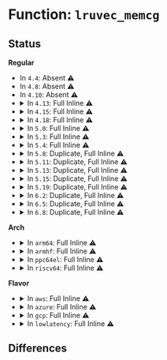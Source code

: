 # Function: <code>lruvec_memcg</code>

## Status
<b>Regular</b>
<ul>
<li>
In <code>4.4</code>: Absent ⚠️
</li>
<li>
In <code>4.8</code>: Absent ⚠️
</li>
<li>
In <code>4.10</code>: Absent ⚠️
</li>
<li>
<details>
<summary>In <code>4.13</code>: Full Inline ⚠️</summary>

**Collision:** Unique Static

**Inline:** Full

**Transformation:** False

**Instances:**

```
In mm/vmscan.c (ffffffff811d3cf1)
Location: include/linux/memcontrol.h:364
Inline: True
Inline callers:
  - mm/vmscan.c:shrink_active_list
  - mm/vmscan.c:move_active_pages_to_lru
  - mm/vmscan.c:shrink_inactive_list
  - mm/vmscan.c:shrink_inactive_list
  - mm/vmscan.c:shrink_inactive_list
  - mm/vmscan.c:shrink_inactive_list
```
</details>
</li>
<li>
<details>
<summary>In <code>4.15</code>: Full Inline ⚠️</summary>

**Collision:** Unique Static

**Inline:** Full

**Transformation:** False

**Instances:**

```
In mm/vmscan.c (ffffffff811e9241)
Location: include/linux/memcontrol.h:364
Inline: True
Inline callers:
  - mm/vmscan.c:shrink_active_list
  - mm/vmscan.c:move_active_pages_to_lru
  - mm/vmscan.c:shrink_inactive_list
  - mm/vmscan.c:shrink_inactive_list
  - mm/vmscan.c:shrink_inactive_list
  - mm/vmscan.c:shrink_inactive_list
```
</details>
</li>
<li>
<details>
<summary>In <code>4.18</code>: Full Inline ⚠️</summary>

**Collision:** Unique Static

**Inline:** Full

**Transformation:** False

**Instances:**

```
In mm/vmscan.c (ffffffff8120a769)
Location: include/linux/memcontrol.h:397
Inline: True
Inline callers:
  - mm/vmscan.c:shrink_active_list
  - mm/vmscan.c:move_active_pages_to_lru
  - mm/vmscan.c:shrink_inactive_list
  - mm/vmscan.c:shrink_inactive_list
  - mm/vmscan.c:shrink_inactive_list
  - mm/vmscan.c:shrink_inactive_list
```
</details>
</li>
<li>
<details>
<summary>In <code>5.0</code>: Full Inline ⚠️</summary>

**Collision:** Unique Static

**Inline:** Full

**Transformation:** False

**Instances:**

```
In mm/vmscan.c (ffffffff8121d459)
Location: include/linux/memcontrol.h:432
Inline: True
Inline callers:
  - mm/vmscan.c:shrink_active_list
  - mm/vmscan.c:move_active_pages_to_lru
  - mm/vmscan.c:shrink_inactive_list
  - mm/vmscan.c:shrink_inactive_list
  - mm/vmscan.c:shrink_inactive_list
  - mm/vmscan.c:shrink_inactive_list
```
</details>
</li>
<li>
<details>
<summary>In <code>5.3</code>: Full Inline ⚠️</summary>

**Collision:** Unique Static

**Inline:** Full

**Transformation:** False

**Instances:**

```
In mm/vmscan.c (ffffffff8122cecb)
Location: include/linux/memcontrol.h:438
Inline: True
Inline callers:
  - mm/vmscan.c:shrink_active_list
  - mm/vmscan.c:shrink_active_list
  - mm/vmscan.c:shrink_inactive_list
  - mm/vmscan.c:shrink_inactive_list
```
</details>
</li>
<li>
<details>
<summary>In <code>5.4</code>: Full Inline ⚠️</summary>

**Collision:** Unique Static

**Inline:** Full

**Transformation:** False

**Instances:**

```
In mm/vmscan.c (ffffffff8123b0eb)
Location: include/linux/memcontrol.h:472
Inline: True
Inline callers:
  - mm/vmscan.c:shrink_active_list
  - mm/vmscan.c:shrink_active_list
  - mm/vmscan.c:shrink_inactive_list
  - mm/vmscan.c:shrink_inactive_list
```
</details>
</li>
<li>
<details>
<summary>In <code>5.8</code>: Duplicate, Full Inline ⚠️</summary>

**Collision:** Static Duplication

**Inline:** Full

**Transformation:** False

**Instances:**

```
In mm/swap.c (ffffffff8125f991)
Location: include/linux/memcontrol.h:449
Inline: True
Inline callers:
  - mm/swap.c:lru_deactivate_file_fn
  - mm/swap.c:lru_note_cost
```
```
In mm/vmscan.c (ffffffff81264180)
Location: include/linux/memcontrol.h:449
Inline: True
Inline callers:
  - mm/vmscan.c:get_scan_count
  - mm/vmscan.c:shrink_active_list
  - mm/vmscan.c:shrink_active_list
  - mm/vmscan.c:shrink_inactive_list
  - mm/vmscan.c:shrink_inactive_list
```
```
In mm/workingset.c (ffffffff81286ac1)
Location: include/linux/memcontrol.h:449
Inline: True
Inline callers:
  - mm/workingset.c:workingset_eviction
  - mm/workingset.c:workingset_age_nonresident
```
</details>
</li>
<li>
<details>
<summary>In <code>5.11</code>: Duplicate, Full Inline ⚠️</summary>

**Collision:** Static Duplication

**Inline:** Full

**Transformation:** False

**Instances:**

```
In mm/swap.c (ffffffff81269f77)
Location: include/linux/memcontrol.h:769
Inline: True
Inline callers:
  - mm/swap.c:lru_deactivate_file_fn
  - mm/swap.c:lru_note_cost
```
```
In mm/vmscan.c (ffffffff8126eb60)
Location: include/linux/memcontrol.h:769
Inline: True
Inline callers:
  - mm/vmscan.c:get_scan_count
  - mm/vmscan.c:shrink_active_list
  - mm/vmscan.c:shrink_active_list
  - mm/vmscan.c:shrink_inactive_list
  - mm/vmscan.c:shrink_inactive_list
```
```
In mm/workingset.c (ffffffff81290d22)
Location: include/linux/memcontrol.h:769
Inline: True
Inline callers:
  - mm/workingset.c:workingset_eviction
  - mm/workingset.c:workingset_age_nonresident
```
</details>
</li>
<li>
<details>
<summary>In <code>5.13</code>: Duplicate, Full Inline ⚠️</summary>

**Collision:** Static Duplication

**Inline:** Full

**Transformation:** False

**Instances:**

```
In mm/swap.c (ffffffff8126f0fb)
Location: include/linux/memcontrol.h:848
Inline: True
Inline callers:
  - mm/swap.c:lru_deactivate_file_fn
  - mm/swap.c:lru_note_cost
```
```
In mm/vmscan.c (ffffffff81273c8f)
Location: include/linux/memcontrol.h:848
Inline: True
Inline callers:
  - mm/vmscan.c:get_scan_count
  - mm/vmscan.c:shrink_active_list
  - mm/vmscan.c:shrink_active_list
  - mm/vmscan.c:shrink_inactive_list
  - mm/vmscan.c:shrink_inactive_list
```
```
In mm/workingset.c (ffffffff8129635e)
Location: include/linux/memcontrol.h:848
Inline: True
Inline callers:
  - mm/workingset.c:workingset_eviction
  - mm/workingset.c:workingset_age_nonresident
```
</details>
</li>
<li>
<details>
<summary>In <code>5.15</code>: Duplicate, Full Inline ⚠️</summary>

**Collision:** Static Duplication

**Inline:** Full

**Transformation:** False

**Instances:**

```
In mm/swap.c (ffffffff812acd8a)
Location: include/linux/memcontrol.h:844
Inline: True
Inline callers:
  - mm/swap.c:__pagevec_lru_add
  - mm/swap.c:release_pages
  - mm/swap.c:lru_deactivate_file_fn
  - mm/swap.c:lru_note_cost
  - mm/swap.c:pagevec_lru_move_fn
```
```
In mm/vmscan.c (ffffffff812b29e3)
Location: include/linux/memcontrol.h:844
Inline: True
Inline callers:
  - mm/vmscan.c:check_move_unevictable_pages
  - mm/vmscan.c:get_scan_count
  - mm/vmscan.c:shrink_active_list
  - mm/vmscan.c:shrink_active_list
  - mm/vmscan.c:shrink_inactive_list
  - mm/vmscan.c:shrink_inactive_list
```
```
In mm/workingset.c (ffffffff812d6af2)
Location: include/linux/memcontrol.h:844
Inline: True
Inline callers:
  - mm/workingset.c:workingset_eviction
  - mm/workingset.c:workingset_age_nonresident
```
```
In mm/mlock.c (ffffffff812e8b75)
Location: include/linux/memcontrol.h:844
Inline: True
Inline callers:
  - mm/mlock.c:__munlock_pagevec
```
</details>
</li>
<li>
<details>
<summary>In <code>5.19</code>: Duplicate, Full Inline ⚠️</summary>

**Collision:** Static Duplication

**Inline:** Full

**Transformation:** False

**Instances:**

```
In mm/swap.c (ffffffff81306e9c)
Location: include/linux/memcontrol.h:845
Inline: True
Inline callers:
  - mm/swap.c:__pagevec_lru_add
  - mm/swap.c:release_pages
  - mm/swap.c:lru_deactivate_file_fn
  - mm/swap.c:__folio_activate
  - mm/swap.c:lru_note_cost
  - mm/swap.c:pagevec_lru_move_fn
```
```
In mm/vmscan.c (ffffffff8130f8fb)
Location: include/linux/memcontrol.h:845
Inline: True
Inline callers:
  - mm/vmscan.c:check_move_unevictable_pages
  - mm/vmscan.c:get_scan_count
  - mm/vmscan.c:shrink_active_list
  - mm/vmscan.c:shrink_active_list
  - mm/vmscan.c:shrink_inactive_list
  - mm/vmscan.c:shrink_inactive_list
```
```
In mm/workingset.c (ffffffff81336222)
Location: include/linux/memcontrol.h:845
Inline: True
Inline callers:
  - mm/workingset.c:workingset_eviction
  - mm/workingset.c:workingset_age_nonresident
```
```
In mm/mlock.c (ffffffff8134af09)
Location: include/linux/memcontrol.h:845
Inline: True
Inline callers:
  - mm/mlock.c:__munlock_page
  - mm/mlock.c:__mlock_new_page
  - mm/mlock.c:__mlock_page
```
</details>
</li>
<li>
<details>
<summary>In <code>6.2</code>: Duplicate, Full Inline ⚠️</summary>

**Collision:** Static Duplication

**Inline:** Full

**Transformation:** False

**Instances:**

```
In mm/swap.c (ffffffff8136f8f9)
Location: include/linux/memcontrol.h:836
Inline: True
Inline callers:
  - mm/swap.c:release_pages
  - mm/swap.c:lru_deactivate_file_fn
  - mm/swap.c:lru_note_cost
  - mm/swap.c:folio_batch_move_lru
```
```
In mm/vmscan.c (ffffffff8137ea26)
Location: include/linux/memcontrol.h:836
Inline: True
Inline callers:
  - mm/vmscan.c:check_move_unevictable_folios
  - mm/vmscan.c:lru_gen_seq_show
  - mm/vmscan.c:lru_gen_seq_next
  - mm/vmscan.c:lru_gen_seq_stop
  - mm/vmscan.c:get_nr_to_scan
  - mm/vmscan.c:evict_folios
  - mm/vmscan.c:scan_folios
  - mm/vmscan.c:lru_gen_age_node
  - mm/vmscan.c:should_run_aging
  - mm/vmscan.c:try_to_inc_max_seq
  - mm/vmscan.c:try_to_inc_max_seq
  - mm/vmscan.c:try_to_inc_max_seq
  - mm/vmscan.c:try_to_inc_max_seq
  - mm/vmscan.c:walk_mm
  - mm/vmscan.c:walk_pte_range
  - mm/vmscan.c:iterate_mm_list
  - mm/vmscan.c:iterate_mm_list
  - mm/vmscan.c:get_swappiness
  - mm/vmscan.c:get_scan_count
  - mm/vmscan.c:shrink_active_list
  - mm/vmscan.c:shrink_active_list
  - mm/vmscan.c:shrink_inactive_list
  - mm/vmscan.c:shrink_inactive_list
```
```
In mm/workingset.c (ffffffff813ad4b9)
Location: include/linux/memcontrol.h:836
Inline: True
Inline callers:
  - mm/workingset.c:workingset_eviction
  - mm/workingset.c:workingset_age_nonresident
```
```
In mm/mlock.c (ffffffff813c3b3a)
Location: include/linux/memcontrol.h:836
Inline: True
Inline callers:
  - mm/mlock.c:__munlock_page
  - mm/mlock.c:__mlock_new_page
  - mm/mlock.c:__mlock_page
```
</details>
</li>
<li>
<details>
<summary>In <code>6.5</code>: Duplicate, Full Inline ⚠️</summary>

**Collision:** Static Duplication

**Inline:** Full

**Transformation:** False

**Instances:**

```
In mm/swap.c (ffffffff813a1a19)
Location: include/linux/memcontrol.h:854
Inline: True
Inline callers:
  - mm/swap.c:release_pages
  - mm/swap.c:lru_deactivate_file_fn
  - mm/swap.c:lru_note_cost
  - mm/swap.c:folio_batch_move_lru
```
```
In mm/vmscan.c (ffffffff813b010d)
Location: include/linux/memcontrol.h:854
Inline: True
Inline callers:
  - mm/vmscan.c:check_move_unevictable_folios
  - mm/vmscan.c:lru_gen_seq_show
  - mm/vmscan.c:lru_gen_seq_next
  - mm/vmscan.c:lru_gen_seq_stop
  - mm/vmscan.c:shrink_many
  - mm/vmscan.c:shrink_one
  - mm/vmscan.c:try_to_shrink_lruvec
  - mm/vmscan.c:try_to_shrink_lruvec
  - mm/vmscan.c:evict_folios
  - mm/vmscan.c:scan_folios
  - mm/vmscan.c:lru_gen_age_node
  - mm/vmscan.c:lruvec_is_sizable
  - mm/vmscan.c:walk_mm
  - mm/vmscan.c:walk_pte_range
  - mm/vmscan.c:get_swappiness
  - mm/vmscan.c:get_scan_count
  - mm/vmscan.c:shrink_active_list
  - mm/vmscan.c:shrink_active_list
  - mm/vmscan.c:shrink_inactive_list
  - mm/vmscan.c:shrink_inactive_list
```
```
In mm/workingset.c (ffffffff813e18c6)
Location: include/linux/memcontrol.h:854
Inline: True
Inline callers:
  - mm/workingset.c:workingset_eviction
  - mm/workingset.c:workingset_age_nonresident
```
```
In mm/mlock.c (ffffffff813f8dc3)
Location: include/linux/memcontrol.h:854
Inline: True
Inline callers:
  - mm/mlock.c:__munlock_folio
  - mm/mlock.c:__mlock_new_folio
  - mm/mlock.c:__mlock_folio
```
</details>
</li>
<li>
<details>
<summary>In <code>6.8</code>: Duplicate, Full Inline ⚠️</summary>

**Collision:** Static Duplication

**Inline:** Full

**Transformation:** False

**Instances:**

```
In mm/swap.c (ffffffff813cb6a4)
Location: include/linux/memcontrol.h:874
Inline: True
Inline callers:
  - mm/swap.c:release_pages
  - mm/swap.c:lru_deactivate_file_fn
  - mm/swap.c:lru_note_cost
  - mm/swap.c:folio_batch_move_lru
```
```
In mm/vmscan.c (ffffffff813d95f5)
Location: include/linux/memcontrol.h:874
Inline: True
Inline callers:
  - mm/vmscan.c:check_move_unevictable_folios
  - mm/vmscan.c:lru_gen_seq_show
  - mm/vmscan.c:lru_gen_seq_next
  - mm/vmscan.c:lru_gen_seq_stop
  - mm/vmscan.c:shrink_many
  - mm/vmscan.c:shrink_one
  - mm/vmscan.c:try_to_shrink_lruvec
  - mm/vmscan.c:try_to_shrink_lruvec
  - mm/vmscan.c:evict_folios
  - mm/vmscan.c:scan_folios
  - mm/vmscan.c:lru_gen_age_node
  - mm/vmscan.c:lruvec_is_sizable
  - mm/vmscan.c:walk_mm
  - mm/vmscan.c:walk_pte_range
  - mm/vmscan.c:get_swappiness
  - mm/vmscan.c:get_scan_count
  - mm/vmscan.c:shrink_active_list
  - mm/vmscan.c:shrink_active_list
  - mm/vmscan.c:shrink_inactive_list
  - mm/vmscan.c:shrink_inactive_list
```
```
In mm/workingset.c (ffffffff8140c006)
Location: include/linux/memcontrol.h:874
Inline: True
Inline callers:
  - mm/workingset.c:workingset_eviction
  - mm/workingset.c:workingset_age_nonresident
```
```
In mm/mlock.c (ffffffff8142497b)
Location: include/linux/memcontrol.h:874
Inline: True
Inline callers:
  - mm/mlock.c:__munlock_folio
  - mm/mlock.c:__mlock_new_folio
  - mm/mlock.c:__mlock_folio
```
</details>
</li>
</ul>
<b>Arch</b>
<ul>
<li>
<details>
<summary>In <code>arm64</code>: Full Inline ⚠️</summary>

**Collision:** Unique Static

**Inline:** Full

**Transformation:** False

**Instances:**

```
In mm/vmscan.c (ffff8000102cc168)
Location: include/linux/memcontrol.h:472
Inline: True
Inline callers:
  - mm/vmscan.c:shrink_active_list
  - mm/vmscan.c:shrink_active_list
  - mm/vmscan.c:shrink_inactive_list
  - mm/vmscan.c:shrink_inactive_list
```
</details>
</li>
<li>
<details>
<summary>In <code>armhf</code>: Full Inline ⚠️</summary>

**Collision:** Unique Static

**Inline:** Full

**Transformation:** False

**Instances:**

```
In mm/vmscan.c (c04f5f24)
Location: include/linux/memcontrol.h:472
Inline: True
Inline callers:
  - mm/vmscan.c:shrink_active_list
  - mm/vmscan.c:shrink_active_list
  - mm/vmscan.c:shrink_inactive_list
  - mm/vmscan.c:shrink_inactive_list
```
</details>
</li>
<li>
<details>
<summary>In <code>ppc64el</code>: Full Inline ⚠️</summary>

**Collision:** Unique Static

**Inline:** Full

**Transformation:** False

**Instances:**

```
In mm/vmscan.c (c000000000389580)
Location: include/linux/memcontrol.h:472
Inline: True
Inline callers:
  - mm/vmscan.c:shrink_active_list
  - mm/vmscan.c:shrink_active_list
  - mm/vmscan.c:shrink_inactive_list
  - mm/vmscan.c:shrink_inactive_list
```
</details>
</li>
<li>
<details>
<summary>In <code>riscv64</code>: Full Inline ⚠️</summary>

**Collision:** Unique Static

**Inline:** Full

**Transformation:** False

**Instances:**

```
In mm/vmscan.c (ffffffe0001eac8e)
Location: include/linux/memcontrol.h:472
Inline: True
Inline callers:
  - mm/vmscan.c:shrink_active_list
  - mm/vmscan.c:shrink_active_list
  - mm/vmscan.c:shrink_inactive_list
  - mm/vmscan.c:shrink_inactive_list
```
</details>
</li>
</ul>
<b>Flavor</b>
<ul>
<li>
<details>
<summary>In <code>aws</code>: Full Inline ⚠️</summary>

**Collision:** Unique Static

**Inline:** Full

**Transformation:** False

**Instances:**

```
In mm/vmscan.c (ffffffff8123373b)
Location: include/linux/memcontrol.h:472
Inline: True
Inline callers:
  - mm/vmscan.c:shrink_active_list
  - mm/vmscan.c:shrink_active_list
  - mm/vmscan.c:shrink_inactive_list
  - mm/vmscan.c:shrink_inactive_list
```
</details>
</li>
<li>
<details>
<summary>In <code>azure</code>: Full Inline ⚠️</summary>

**Collision:** Unique Static

**Inline:** Full

**Transformation:** False

**Instances:**

```
In mm/vmscan.c (ffffffff812267bb)
Location: include/linux/memcontrol.h:472
Inline: True
Inline callers:
  - mm/vmscan.c:shrink_active_list
  - mm/vmscan.c:shrink_active_list
  - mm/vmscan.c:shrink_inactive_list
  - mm/vmscan.c:shrink_inactive_list
```
</details>
</li>
<li>
<details>
<summary>In <code>gcp</code>: Full Inline ⚠️</summary>

**Collision:** Unique Static

**Inline:** Full

**Transformation:** False

**Instances:**

```
In mm/vmscan.c (ffffffff812314db)
Location: include/linux/memcontrol.h:472
Inline: True
Inline callers:
  - mm/vmscan.c:shrink_active_list
  - mm/vmscan.c:shrink_active_list
  - mm/vmscan.c:shrink_inactive_list
  - mm/vmscan.c:shrink_inactive_list
```
</details>
</li>
<li>
<details>
<summary>In <code>lowlatency</code>: Full Inline ⚠️</summary>

**Collision:** Unique Static

**Inline:** Full

**Transformation:** False

**Instances:**

```
In mm/vmscan.c (ffffffff8124091b)
Location: include/linux/memcontrol.h:472
Inline: True
Inline callers:
  - mm/vmscan.c:shrink_active_list
  - mm/vmscan.c:shrink_active_list
  - mm/vmscan.c:shrink_inactive_list
  - mm/vmscan.c:shrink_inactive_list
```
</details>
</li>
</ul>

## Differences
